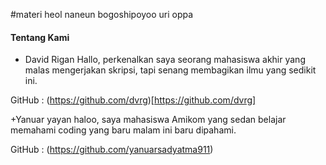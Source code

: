 #materi
heol naneun bogoshipoyoo uri oppa

#### Tentang Kami
+ David Rigan
Hallo, perkenalkan saya seorang mahasiswa akhir yang malas mengerjakan skripsi, tapi senang membagikan ilmu yang sedikit ini.

GitHub : (https://github.com/dvrg)[https://github.com/dvrg]


+Yanuar yayan
haloo, saya mahasiswa Amikom yang sedan belajar memahami coding yang baru malam ini baru dipahami.

GitHub : (https://github.com/yanuarsadyatma911)
